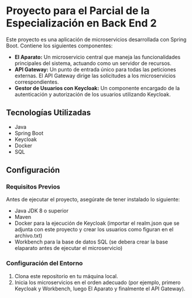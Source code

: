 # Proyecto para el Parcial de la Especialización en Back End 2

Este proyecto es una aplicación de microservicios desarrollada con Spring Boot. Contiene los siguientes componentes:

- **El Aparato:** Un microservicio central que maneja las funcionalidades principales del sistema, actuando como un servidor de recursos.
- **API Gateway:** Un punto de entrada único para todas las peticiones externas. El API Gateway dirige las solicitudes a los microservicios correspondientes.
- **Gestor de Usuarios con Keycloak:** Un componente encargado de la autenticación y autorización de los usuarios utilizando Keycloak.

## Tecnologías Utilizadas

- Java
- Spring Boot
- Keycloak
- Docker
- SQL

## Configuración

### Requisitos Previos

Antes de ejecutar el proyecto, asegúrate de tener instalado lo siguiente:

- Java JDK 8 o superior
- Maven
- Docker para la ejecución de Keycloak (importar el realm.json que se adjunta con este proyecto y crear los usuarios como figuran en el archivo.txt)
- Workbench para la base de datos SQL (se debera crear la base elaparato antes de ejecutar el microservicio)

### Configuración del Entorno

1. Clona este repositorio en tu máquina local.
2. Inicia los microservicios en el orden adecuado (por ejemplo, primero Keycloak y Workbench, luego El Aparato y finalmente el API Gateway).


